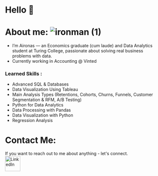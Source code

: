 # Hello 👋

# About me: ![ironman (1)](https://github.com/user-attachments/assets/c3dd5fae-896a-4209-acd2-7e450ebf301d)
- I’m Aironas — an Economics graduate (cum laude) and Data Analytics student at Turing College, passionate about solving real business problems with data.<br>
- Currently working in Accounting @ Vinted

### Learned Skills :
- Advanced SQL & Databases
- Data Visualization Using Tableau
- Main Analysis Types (Retentions, Cohorts, Churns, Funnels, Customer Segmentation & RFM, A/B Testing)
- Python for Data Analytics
- Data Processing with Pandas
- Data Visualization with Python
- Regression Analysis

# Contact Me: 
If you want to reach out to me about anything - let's connect.
<a href="https://www.linkedin.com/in/aironas-vinickas-b31704167/">
<br>
<img src="https://github.com/user-attachments/assets/66788d65-eff2-47d3-b0dc-4d65f422672c" alt="LinkedIn" width="50" height="50">
</a>



<!--
**AironasVin/AironasVin** is a ✨ _special_ ✨ repository because its `README.md` (this file) appears on your GitHub profile.

Here are some ideas to get you started:

- 🔭 I’m currently working on ...
- 🌱 I’m currently learning ...
- 👯 I’m looking to collaborate on ...
- 🤔 I’m looking for help with ...
- 💬 Ask me about ...
- 📫 How to reach me: ...
- 😄 Pronouns: ...
- ⚡ Fun fact: ...
-->
